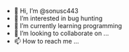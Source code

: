 - 👋 Hi, I’m @sonusc443
- 👀 I’m interested in bug hunting
- 🌱 I’m currently learning programming
- 💞️ I’m looking to collaborate on ...
- 📫 How to reach me ...

<!---
sonusc443/sonusc443 is a ✨ special ✨ repository because its `README.md` (this file) appears on your GitHub profile.
You can click the Preview link to take a look at your changes.
--->
